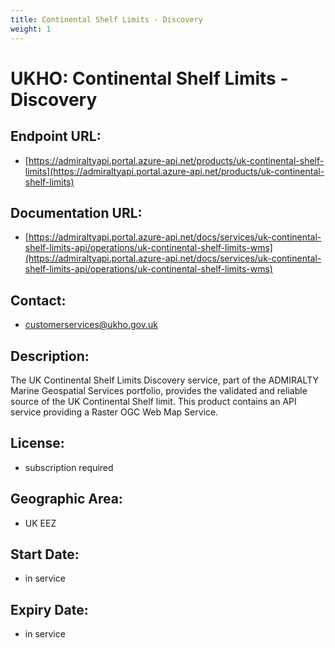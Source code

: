 ```yaml
---
title: Continental Shelf Limits - Discovery
weight: 1
---
```


# UKHO: Continental Shelf Limits - Discovery

## Endpoint URL:
 - [https://admiraltyapi.portal.azure-api.net/products/uk-continental-shelf-limits](https://admiraltyapi.portal.azure-api.net/products/uk-continental-shelf-limits)

## Documentation URL:
 - [https://admiraltyapi.portal.azure-api.net/docs/services/uk-continental-shelf-limits-api/operations/uk-continental-shelf-limits-wms](https://admiraltyapi.portal.azure-api.net/docs/services/uk-continental-shelf-limits-api/operations/uk-continental-shelf-limits-wms)

## Contact:
 - [customerservices@ukho.gov.uk](mailto:customerservices@ukho.gov.uk)

## Description:
The UK Continental Shelf Limits Discovery service, part of the ADMIRALTY Marine Geospatial Services portfolio, provides the validated and reliable source of the UK Continental Shelf limit. This product contains an API service providing a Raster OGC Web Map Service.

## License:
 - subscription required

## Geographic Area:
 - UK EEZ

## Start Date:
 - in service

## Expiry Date:
 - in service

